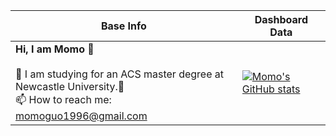 |Base Info|Dashboard Data|
|----------------------------------------------------------------------|----------------------------------------------------------------------|
| __Hi, I am Momo 👋__<br/><br/>🔭 I am studying for an ACS master degree at Newcastle University.🌱 <br/>📫 How to reach me: momoguo1996@gmail.com<br/>|[![Momo's GitHub stats](https://github-readme-stats.vercel.app/apimomoguo1996=anuraghazra)](https://github.com/momoguo1996/github-readme-stats)

